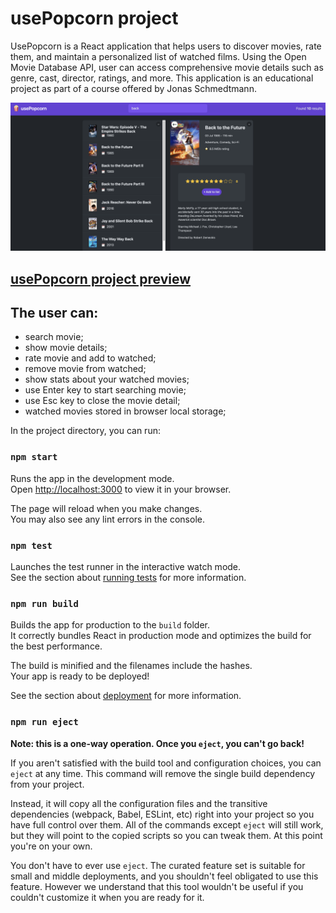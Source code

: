 # usePopcorn project

<p>UsePopcorn is a React application that helps users to discover movies, rate them, and maintain a personalized list of watched films. Using the Open Movie Database API, user can access comprehensive movie details such as genre, cast, director, ratings, and more. This application is an educational project as part of a course offered by Jonas Schmedtmann.</p>

<img src="/src/img/usePopcorn.png" alt="UsePopcorn app" >

## [usePopcorn project preview](https://usepopcorn-project.netlify.app/)

## The user can:

- search movie;
- show movie details;
- rate movie and add to watched;
- remove movie from watched;
- show stats about your watched movies;
- use Enter key to start searching movie;
- use Esc key to close the movie detail;
- watched movies stored in browser local storage;

In the project directory, you can run:

### `npm start`

Runs the app in the development mode.\
Open [http://localhost:3000](http://localhost:3000) to view it in your browser.

The page will reload when you make changes.\
You may also see any lint errors in the console.

### `npm test`

Launches the test runner in the interactive watch mode.\
See the section about [running tests](https://facebook.github.io/create-react-app/docs/running-tests) for more information.

### `npm run build`

Builds the app for production to the `build` folder.\
It correctly bundles React in production mode and optimizes the build for the best performance.

The build is minified and the filenames include the hashes.\
Your app is ready to be deployed!

See the section about [deployment](https://facebook.github.io/create-react-app/docs/deployment) for more information.

### `npm run eject`

**Note: this is a one-way operation. Once you `eject`, you can't go back!**

If you aren't satisfied with the build tool and configuration choices, you can `eject` at any time. This command will remove the single build dependency from your project.

Instead, it will copy all the configuration files and the transitive dependencies (webpack, Babel, ESLint, etc) right into your project so you have full control over them. All of the commands except `eject` will still work, but they will point to the copied scripts so you can tweak them. At this point you're on your own.

You don't have to ever use `eject`. The curated feature set is suitable for small and middle deployments, and you shouldn't feel obligated to use this feature. However we understand that this tool wouldn't be useful if you couldn't customize it when you are ready for it.
